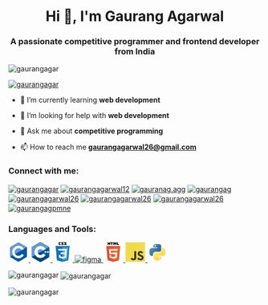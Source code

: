 <h1 align="center">Hi 👋, I'm Gaurang Agarwal</h1>
<h3 align="center">A passionate competitive programmer and frontend developer from India</h3>

<p align="left"> <img src="https://komarev.com/ghpvc/?username=gaurangagar&label=Profile%20views&color=0e75b6&style=flat" alt="gaurangagar" /> </p>

<p align="left"> <a href="https://twitter.com/gaurangagar" target="blank"><img src="https://img.shields.io/twitter/follow/gaurangagar?logo=twitter&style=for-the-badge" alt="gaurangagar" /></a> </p>

- 🌱 I’m currently learning **web development**

- 🤝 I’m looking for help with **web development**

- 💬 Ask me about **competitive programming**

- 📫 How to reach me **gaurangagarwal26@gmail.com**

<h3 align="left">Connect with me:</h3>
<p align="left">
<a href="https://twitter.com/gaurangagar" target="blank"><img align="center" src="https://raw.githubusercontent.com/rahuldkjain/github-profile-readme-generator/master/src/images/icons/Social/twitter.svg" alt="gaurangagar" height="30" width="40" /></a>
<a href="https://linkedin.com/in/gaurangagarwal12" target="blank"><img align="center" src="https://raw.githubusercontent.com/rahuldkjain/github-profile-readme-generator/master/src/images/icons/Social/linked-in-alt.svg" alt="gaurangagarwal12" height="30" width="40" /></a>
<a href="https://instagram.com/gauranag.agg" target="blank"><img align="center" src="https://raw.githubusercontent.com/rahuldkjain/github-profile-readme-generator/master/src/images/icons/Social/instagram.svg" alt="gauranag.agg" height="30" width="40" /></a>
<a href="https://www.codechef.com/users/gaurangag" target="blank"><img align="center" src="https://cdn.jsdelivr.net/npm/simple-icons@3.1.0/icons/codechef.svg" alt="gaurangag" height="30" width="40" /></a>
<a href="https://www.hackerrank.com/gaurangagarwal26" target="blank"><img align="center" src="https://raw.githubusercontent.com/rahuldkjain/github-profile-readme-generator/master/src/images/icons/Social/hackerrank.svg" alt="gaurangagarwal26" height="30" width="40" /></a>
<a href="https://codeforces.com/profile/gaurangagarwal26" target="blank"><img align="center" src="https://raw.githubusercontent.com/rahuldkjain/github-profile-readme-generator/master/src/images/icons/Social/codeforces.svg" alt="gaurangagarwal26" height="30" width="40" /></a>
<a href="https://www.leetcode.com/gaurangagarwal26" target="blank"><img align="center" src="https://raw.githubusercontent.com/rahuldkjain/github-profile-readme-generator/master/src/images/icons/Social/leet-code.svg" alt="gaurangagarwal26" height="30" width="40" /></a>
<a href="https://auth.geeksforgeeks.org/user/gaurangagpmne" target="blank"><img align="center" src="https://raw.githubusercontent.com/rahuldkjain/github-profile-readme-generator/master/src/images/icons/Social/geeks-for-geeks.svg" alt="gaurangagpmne" height="30" width="40" /></a>
</p>

<h3 align="left">Languages and Tools:</h3>
<p align="left"> <a href="https://www.cprogramming.com/" target="_blank" rel="noreferrer"> <img src="https://raw.githubusercontent.com/devicons/devicon/master/icons/c/c-original.svg" alt="c" width="40" height="40"/> </a> <a href="https://www.w3schools.com/cpp/" target="_blank" rel="noreferrer"> <img src="https://raw.githubusercontent.com/devicons/devicon/master/icons/cplusplus/cplusplus-original.svg" alt="cplusplus" width="40" height="40"/> </a> <a href="https://www.w3schools.com/css/" target="_blank" rel="noreferrer"> <img src="https://raw.githubusercontent.com/devicons/devicon/master/icons/css3/css3-original-wordmark.svg" alt="css3" width="40" height="40"/> </a> <a href="https://www.figma.com/" target="_blank" rel="noreferrer"> <img src="https://www.vectorlogo.zone/logos/figma/figma-icon.svg" alt="figma" width="40" height="40"/> </a> <a href="https://www.w3.org/html/" target="_blank" rel="noreferrer"> <img src="https://raw.githubusercontent.com/devicons/devicon/master/icons/html5/html5-original-wordmark.svg" alt="html5" width="40" height="40"/> </a> <a href="https://developer.mozilla.org/en-US/docs/Web/JavaScript" target="_blank" rel="noreferrer"> <img src="https://raw.githubusercontent.com/devicons/devicon/master/icons/javascript/javascript-original.svg" alt="javascript" width="40" height="40"/> </a> <a href="https://www.python.org" target="_blank" rel="noreferrer"> <img src="https://raw.githubusercontent.com/devicons/devicon/master/icons/python/python-original.svg" alt="python" width="40" height="40"/> </a> </p>

<p><img align="left" src="https://github-readme-stats.vercel.app/api/top-langs?username=gaurangagar&show_icons=true&locale=en&layout=compact" alt="gaurangagar" /></p>

<p>&nbsp;<img align="center" src="https://github-readme-stats.vercel.app/api?username=gaurangagar&show_icons=true&locale=en" alt="gaurangagar" /></p>

<p><img align="center" src="https://github-readme-streak-stats.herokuapp.com/?user=gaurangagar&" alt="gaurangagar" /></p>
